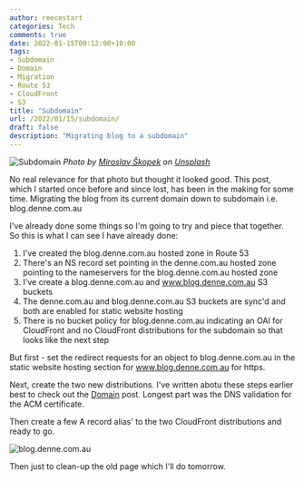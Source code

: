 ```yaml
---
author: reecestart
categories: Tech
comments: true
date: 2022-01-15T00:12:00+10:00
tags:
- Subdomain
- Domain
- Migration
- Route 53
- CloudFront
- S3
title: "Subdomain"
url: /2022/01/15/subdomain/
draft: false
description: "Migrating blog to a subdomain"
---
```


![Subdomain](/public/img/subdomain.webp)
*Photo by [Miroslav Škopek](https://unsplash.com/@skopekmiroslav) on [Unsplash](https://unsplash.com)*

No real relevance for that photo but thought it looked good. This post, which I started once before and since lost, has been in the making for some time. Migrating the blog from its current domain down to subdomain i.e. blog.denne.com.au

I've already done some things so I'm going to try and piece that together. So this is what I can see I have already done:

1. I've created the blog.denne.com.au hosted zone in Route 53
2. There's an NS record set pointing in the denne.com.au hosted zone pointing to the nameservers for the blog.denne.com.au hosted zone
3. I've create a blog.denne.com.au and www.blog.denne.com.au S3 buckets
4. The denne.com.au and blog.denne.com.au S3 buckets are sync'd and both are enabled for static website hosting
5. There is no bucket policy for blog.denne.com.au indicating an OAI for CloudFront and no CloudFront distributions for the subdomain so that looks like the next step

But first - set the redirect requests for an object to blog.denne.com.au in the static website hosting section for www.blog.denne.com.au for https.

Next, create the two new distributions. I've written abotu these steps earlier best to check out the [Domain](https://denne.com.au/2020/10/27/domain/) post. Longest part was the DNS validation for the ACM certificate.

Then create a few A record alias' to the two CloudFront distributions and ready to go.

![blog.denne.com.au](/public/img/blogdennecomau.webp)

Then just to clean-up the old page which I'll do tomorrow.